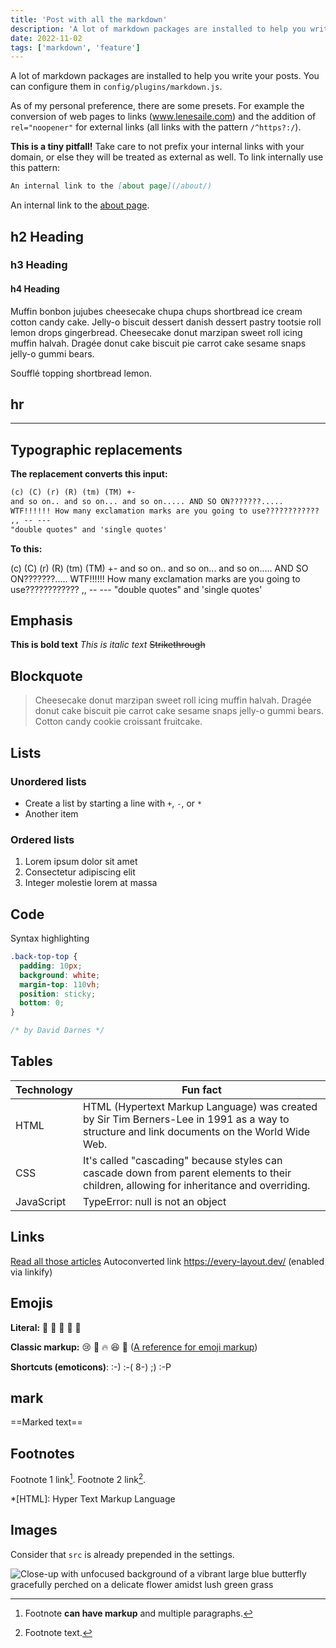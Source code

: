 ```yaml
---
title: 'Post with all the markdown'
description: 'A lot of markdown packages are installed to help you write your posts. All presets are personal preference.'
date: 2022-11-02
tags: ['markdown', 'feature']
---
```


A lot of markdown packages are installed to help you write your posts.
You can configure them in `config/plugins/markdown.js`.

As of my personal preference, there are some presets. For example the conversion of web pages to links (www.lenesaile.com) and the addition of `rel="noopener"` for external links (all links with the pattern `/^https?:/`).

**This is a tiny pitfall!**
Take care to not prefix your internal links with your domain, or else they will be treated as external as well. To link internally use this pattern:

```markdown
An internal link to the [about page](/about/)
```

An internal link to the [about page](/about/).

## h2 Heading

### h3 Heading

#### h4 Heading

Muffin bonbon jujubes cheesecake chupa chups shortbread ice cream cotton candy cake. Jelly-o biscuit dessert danish dessert pastry tootsie roll lemon drops gingerbread. Cheesecake donut marzipan sweet roll icing muffin halvah. Dragée donut cake biscuit pie carrot cake sesame snaps jelly-o gummi bears.

Soufflé topping shortbread lemon.

## hr

---

## Typographic replacements

**The replacement converts this input:**

```markdown
(c) (C) (r) (R) (tm) (TM) +-
and so on.. and so on... and so on..... AND SO ON???????.....
WTF!!!!!! How many exclamation marks are you going to use????????????
,, -- ---
"double quotes" and 'single quotes'
```

**To this:**

(c) (C) (r) (R) (tm) (TM) +-
and so on.. and so on... and so on..... AND SO ON???????.....
WTF!!!!!! How many exclamation marks are you going to use????????????
,, -- ---
"double quotes" and 'single quotes'

## Emphasis

**This is bold text**
_This is italic text_
~~Strikethrough~~

## Blockquote

> Cheesecake donut marzipan sweet roll icing muffin halvah. Dragée donut cake biscuit pie carrot cake sesame snaps jelly-o gummi bears. Cotton candy cookie croissant fruitcake.

## Lists

### Unordered lists

- Create a list by starting a line with `+`, `-`, or `*`
- Another item

### Ordered lists

1. Lorem ipsum dolor sit amet
2. Consectetur adipiscing elit
3. Integer molestie lorem at massa

## Code

Syntax highlighting

```css
.back-top-top {
  padding: 10px;
  background: white;
  margin-top: 110vh;
  position: sticky;
  bottom: 0;
}

/* by David Darnes */
```

## Tables

| Technology | Fun fact                                                                                                                                    |
| ---------- | ------------------------------------------------------------------------------------------------------------------------------------------- |
| HTML       | HTML (Hypertext Markup Language) was created by Sir Tim Berners-Lee in 1991 as a way to structure and link documents on the World Wide Web. |
| CSS        | It's called "cascading" because styles can cascade down from parent elements to their children, allowing for inheritance and overriding.    |
| JavaScript | TypeError: null is not an object                                                                                                            |

## Links

[Read all those articles](https://moderncss.dev/)
Autoconverted link https://every-layout.dev/ (enabled via linkify)

## Emojis

**Literal:**
🤩 💯 💚 👻 👾

**Classic markup:**
:cry: :poop: :fire: :laughing: :christmas_tree:
([A reference for emoji markup](https://gist.github.com/ricealexander/ae8b8cddc3939d6ba212f953701f53e6))

**Shortcuts (emoticons)**:
:-) :-( 8-) ;) :-P

## mark

==Marked text==

## Footnotes

Footnote 1 link[^first].
Footnote 2 link[^second].

[^first]:
    Footnote **can have markup**
    and multiple paragraphs.

[^second]: Footnote text.

\*[HTML]: Hyper Text Markup Language

## Images

Consider that `src` is already prepended in the settings.

![Close-up with unfocused background of a vibrant large blue butterfly gracefully perched on a delicate flower amidst lush green grass](/assets/images/gallery/asturias-4.jpg)
